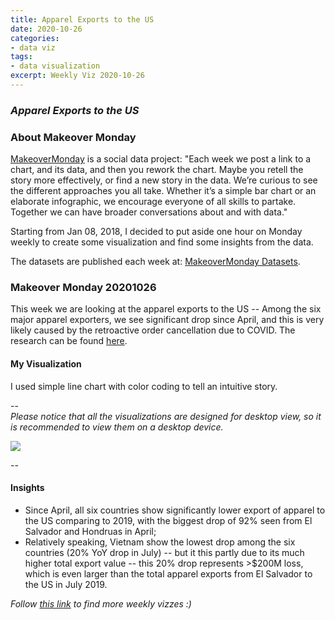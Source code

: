 ```yaml
---
title: Apparel Exports to the US
date: 2020-10-26
categories:
- data viz
tags:
- data visualization
excerpt: Weekly Viz 2020-10-26
---
```


### *Apparel Exports to the US*


### About Makeover Monday

[MakeoverMonday](http://www.makeovermonday.co.uk/) is a social data project:
"Each week we post a link to a chart, and its data, and then you rework the chart.
Maybe you retell the story more effectively, or find a new story in the data.
We’re curious to see the different approaches you all take. Whether it’s a simple bar chart or an elaborate infographic, we encourage everyone of all skills to partake.
Together we can have broader conversations about and with data."

Starting from Jan 08, 2018, I decided to put aside one hour on Monday weekly to create some visualization and find some insights from the data.

The datasets are published each week at: [MakeoverMonday Datasets](http://www.makeovermonday.co.uk/data/).

### Makeover Monday 20201026

This week we are looking at the apparel exports to the US -- Among the six major apparel exporters, we see significant drop since April, and this is very likely caused by the retroactive order cancellation due to COVID. The research can be found [here](https://www.workersrights.org/wp-content/uploads/2020/10/Unpaid-Billions_October-6-2020.pdf). 

#### My Visualization

I used simple line chart with color coding to tell an intuitive story.    

--  
*Please notice that all the visualizations are designed for desktop view, so it is recommended to view them on a desktop device.*  

<div class='tableauPlaceholder' id='viz1603761159382' style='position: relative'>
<noscript><a href='#'>
  <img alt=' ' src='https:&#47;&#47;public.tableau.com&#47;static&#47;images&#47;Ma&#47;MakeOverMonday20201026ApparelExportstoUS&#47;ApparelExportstoUS&#47;1_rss.png' style='border: none' />
</a></noscript>
<object class='tableauViz'  style='display:none;'>
  <param name='host_url' value='https%3A%2F%2Fpublic.tableau.com%2F' />
  <param name='embed_code_version' value='3' />
  <param name='site_root' value='' />
  <param name='name' value='MakeOverMonday20201026ApparelExportstoUS&#47;ApparelExportstoUS' />
  <param name='tabs' value='no' />
  <param name='toolbar' value='yes' />
  <param name='static_image' value='https:&#47;&#47;public.tableau.com&#47;static&#47;images&#47;Ma&#47;MakeOverMonday20201026ApparelExportstoUS&#47;ApparelExportstoUS&#47;1.png' />
  <param name='animate_transition' value='yes' />
  <param name='display_static_image' value='yes' />
  <param name='display_spinner' value='yes' />
  <param name='display_overlay' value='yes' />
  <param name='display_count' value='yes' />
  <param name='language' value='en' />
  <param name='filter' value='publish=yes' />
</object></div>        
<script type='text/javascript'>     
  var divElement = document.getElementById('viz1603761159382');       
  var vizElement = divElement.getElementsByTagName('object')[0];                
  if ( divElement.offsetWidth > 800 ) { vizElement.style.width='800px';vizElement.style.height='527px';} else if ( divElement.offsetWidth > 500 ) { vizElement.style.width='800px';vizElement.style.height='527px';} else { vizElement.style.width='100%';vizElement.style.height='727px';}               
  var scriptElement = document.createElement('script');                
  scriptElement.src = 'https://public.tableau.com/javascripts/api/viz_v1.js';              
  vizElement.parentNode.insertBefore(scriptElement, vizElement);          
</script>
  
  
--  

#### Insights
* Since April, all six countries show significantly lower export of apparel to the US comparing to 2019, with the biggest drop of 92% seen from El Salvador and Hondruas in April;  
* Relatively speaking, Vietnam show the lowest drop among the six countries (20% YoY drop in July) -- but it this partly due to its much higher total export value -- this 20% drop represents >$200M loss, which is even larger than the total apparel exports from El Salvador to the US in July 2019.  


*Follow [this link](https://yudong-94.github.io/personal-website/project/MakeOverMonday2020/) to find more weekly vizzes :)*